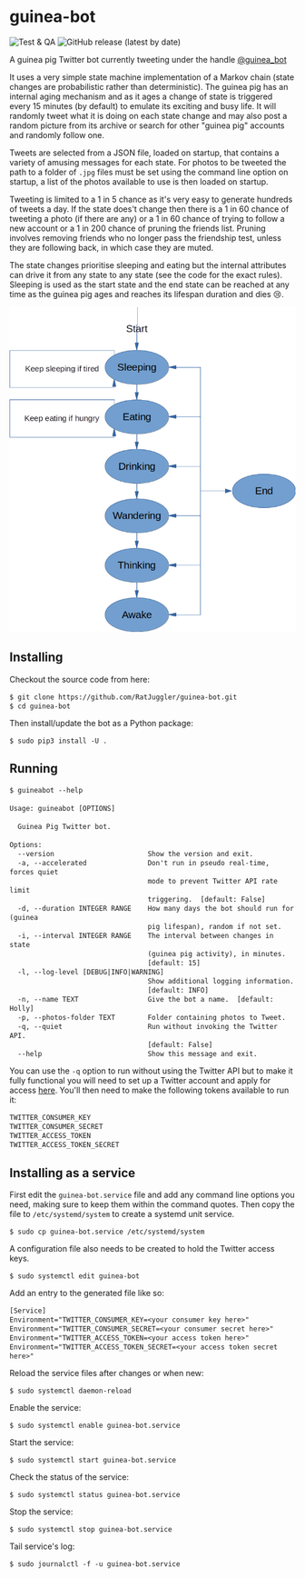 # guinea-bot

![Test & QA](https://github.com/RatJuggler/guinea-bot/workflows/Test%20&%20QA/badge.svg)
![GitHub release (latest by date)](https://img.shields.io/github/v/release/RatJuggler/guinea-bot)

A guinea pig Twitter bot currently tweeting under the handle [@guinea_bot](https://twitter.com/guinea_bot)

It uses a very simple state machine implementation of a Markov chain (state changes are probabilistic rather than deterministic). 
The guinea pig has an internal aging mechanism and as it ages a change of state is triggered every 15 minutes (by default) to 
emulate its exciting and busy life. It will randomly tweet what it is doing on each state change and may also post a random picture 
from its archive or search for other "guinea pig" accounts and randomly follow one.

Tweets are selected from a JSON file, loaded on startup, that contains a variety of amusing messages for each state. For photos to
be tweeted the path to a folder of `.jpg` files must be set using the command line option on startup, a list of the photos available
to use is then loaded on startup.

Tweeting is limited to a 1 in 5 chance as it's very easy to generate hundreds of tweets a day. If the state does't change then 
there is a 1 in 60 chance of tweeting a photo (if there are any) or a 1 in 60 chance of trying to follow a new account or a 1 in
200 chance of pruning the friends list. Pruning involves removing friends who no longer pass the friendship test, unless they are
following back, in which case they are muted.

The state changes prioritise sleeping and eating but the internal attributes can drive it from any state to any state (see the code 
for the exact rules). Sleeping is used as the start state and the end state can be reached at any time as the guinea pig ages and
reaches its lifespan duration and dies :cry:.

![Image of Guinea Pig States](https://raw.githubusercontent.com/RatJuggler/guinea-bot/master/gp-states.png)

## Installing
Checkout the source code from here:
```
$ git clone https://github.com/RatJuggler/guinea-bot.git
$ cd guinea-bot
```
Then install/update the bot as a Python package:
```
$ sudo pip3 install -U .
```
## Running
```
$ guineabot --help

Usage: guineabot [OPTIONS]

  Guinea Pig Twitter bot.

Options:
  --version                       Show the version and exit.
  -a, --accelerated               Don't run in pseudo real-time, forces quiet
                                  mode to prevent Twitter API rate limit
                                  triggering.  [default: False]
  -d, --duration INTEGER RANGE    How many days the bot should run for (guinea
                                  pig lifespan), random if not set.
  -i, --interval INTEGER RANGE    The interval between changes in state
                                  (guinea pig activity), in minutes.
                                  [default: 15]
  -l, --log-level [DEBUG|INFO|WARNING]
                                  Show additional logging information.
                                  [default: INFO]
  -n, --name TEXT                 Give the bot a name.  [default: Holly]
  -p, --photos-folder TEXT        Folder containing photos to Tweet.
  -q, --quiet                     Run without invoking the Twitter API.
                                  [default: False]
  --help                          Show this message and exit.
```
You can use the `-q` option to run without using the Twitter API but to make it fully functional you will need to set up a Twitter 
account and apply for access [here](https://developer.twitter.com/en/apply-for-access). You'll then need to make the following
tokens available to run it:
```
TWITTER_CONSUMER_KEY
TWITTER_CONSUMER_SECRET
TWITTER_ACCESS_TOKEN
TWITTER_ACCESS_TOKEN_SECRET
```
## Installing as a service
First edit the `guinea-bot.service` file and add any command line options you need, making sure to keep them within the command 
quotes. Then copy the file to `/etc/systemd/system` to create a systemd unit service. 
```
$ sudo cp guinea-bot.service /etc/systemd/system
```
A configuration file also needs to be created to hold the Twitter access keys.
```
$ sudo systemctl edit guinea-bot
```
Add an entry to the generated file like so:
```
[Service]
Environment="TWITTER_CONSUMER_KEY=<your consumer key here>"
Environment="TWITTER_CONSUMER_SECRET=<your consumer secret here>"
Environment="TWITTER_ACCESS_TOKEN=<your access token here>"
Environment="TWITTER_ACCESS_TOKEN_SECRET=<your access token secret here>"
```
Reload the service files after changes or when new:
```
$ sudo systemctl daemon-reload
```
Enable the service:
```
$ sudo systemctl enable guinea-bot.service
```
Start the service:
```
$ sudo systemctl start guinea-bot.service
```
Check the status of the service:
```
$ sudo systemctl status guinea-bot.service
```
Stop the service:
```
$ sudo systemctl stop guinea-bot.service
```
Tail service's log:
```
$ sudo journalctl -f -u guinea-bot.service
```
